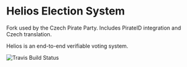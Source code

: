 # Helios Election System

Fork used by the Czech Pirate Party. Includes PirateID integration and Czech translation.

Helios is an end-to-end verifiable voting system.

![Travis Build Status](https://travis-ci.org/pirati-cz/helios-server.svg?branch=master)
